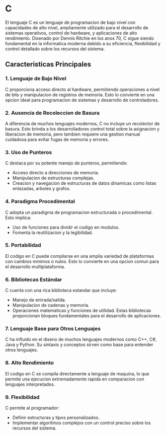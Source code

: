 # C

El lenguaje C es un lenguaje de programacion de bajo nivel con capacidades de alto nivel, ampliamente utilizado para el desarrollo de sistemas operativos, control de hardware, y aplicaciones de alto rendimiento. Disenado por Dennis Ritchie en los anos 70, C sigue siendo fundamental en la informatica moderna debido a su eficiencia, flexibilidad y control detallado sobre los recursos del sistema.

## Caracteristicas Principales

### 1. Lenguaje de Bajo Nivel
C proporciona acceso directo al hardware, permitiendo operaciones a nivel de bits y manipulacion de registros de memoria. Esto lo convierte en una opcion ideal para programacion de sistemas y desarrollo de controladores.

### 2. Ausencia de Recoleccion de Basura
A diferencia de muchos lenguajes modernos, C no incluye un recolector de basura. Esto brinda a los desarrolladores control total sobre la asignacion y liberacion de memoria, pero tambien requiere una gestion manual cuidadosa para evitar fugas de memoria y errores.

### 3. Uso de Punteros
C destaca por su potente manejo de punteros, permitiendo:
- Acceso directo a direcciones de memoria.
- Manipulacion de estructuras complejas.
- Creacion y navegacion de estructuras de datos dinamicas como listas enlazadas, arboles y grafos.

### 4. Paradigma Procedimental
C adopta un paradigma de programacion estructurada o procedimental. Esto implica:
- Uso de funciones para dividir el codigo en modulos.
- Fomenta la reutilizacion y la legibilidad.

### 5. Portabilidad
El codigo en C puede compilarse en una amplia variedad de plataformas con cambios minimos o nulos. Esto lo convierte en una opcion comun para el desarrollo multiplataforma.

### 6. Bibliotecas Estándar
C cuenta con una rica biblioteca estandar que incluye:
- Manejo de entrada/salida.
- Manipulacion de cadenas y memoria.
- Operaciones matematicas y funciones de utilidad.
Estas bibliotecas proporcionan bloques fundamentales para el desarrollo de aplicaciones.

### 7. Lenguaje Base para Otros Lenguajes
C ha influido en el diseno de muchos lenguajes modernos como C++, C#, Java y Python. Su sintaxis y conceptos sirven como base para entender otros lenguajes.

### 8. Alto Rendimiento
El codigo en C se compila directamente a lenguaje de maquina, lo que permite una ejecucion extremadamente rapida en comparacion con lenguajes interpretados.

### 9. Flexibilidad
C permite al programador:
- Definir estructuras y tipos personalizados.
- Implementar algoritmos complejos con un control preciso sobre los recursos del sistema.

